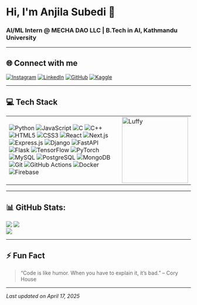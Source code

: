 <!-- Banner Image -->
# Hi, I'm Anjila Subedi 👋

### AI/ML Intern @ MECHA DAO LLC | B.Tech in AI, Kathmandu University

---

## 🌐 Connect with me

[![Instagram](https://img.shields.io/badge/Instagram-%23E4405F.svg?logo=Instagram&logoColor=white)](https://www.instagram.com/papermoon98/) 
[![LinkedIn](https://img.shields.io/badge/LinkedIn-%230077B5.svg?logo=linkedin&logoColor=white)](https://www.linkedin.com/in/anjila-subedi-067a6a1a0/) 
[![GitHub](https://img.shields.io/badge/GitHub-%23121011.svg?logo=github&logoColor=white)](https://github.com/Anjila-26) 
[![Kaggle](https://img.shields.io/badge/Kaggle-%23007ACC.svg?logo=kaggle&logoColor=white)](https://www.kaggle.com/anjilasubedi)

---

## 💻 Tech Stack

<table>
  <tr>
    <td>

![Python](https://img.shields.io/badge/python-3670A0?style=for-the-badge&logo=python&logoColor=ffdd54) 
![JavaScript](https://img.shields.io/badge/javascript-%23323330.svg?style=for-the-badge&logo=javascript&logoColor=%23F7DF1E) 
![C](https://img.shields.io/badge/c-%2300599C.svg?style=for-the-badge&logo=c&logoColor=white) 
![C++](https://img.shields.io/badge/c++-%2300599C.svg?style=for-the-badge&logo=c%2B%2B&logoColor=white) 
![HTML5](https://img.shields.io/badge/html5-%23E34F26.svg?style=for-the-badge&logo=html5&logoColor=white) 
![CSS3](https://img.shields.io/badge/css3-%231572B6.svg?style=for-the-badge&logo=css3&logoColor=white) 
![React](https://img.shields.io/badge/react-%2320232a.svg?style=for-the-badge&logo=react&logoColor=%2361DAFB) 
![Next.js](https://img.shields.io/badge/next.js-339933?style=for-the-badge&logo=node.js&logoColor=white) 
![Express.js](https://img.shields.io/badge/express.js-%23404d59.svg?style=for-the-badge&logo=express&logoColor=%2361DAFB) 
![Django](https://img.shields.io/badge/django-%23092E20.svg?style=for-the-badge&logo=django&logoColor=white) 
![FastAPI](https://img.shields.io/badge/FastAPI-005571?style=for-the-badge&logo=fastapi) 
![Flask](https://img.shields.io/badge/flask-%23000.svg?style=for-the-badge&logo=flask&logoColor=white) 
![TensorFlow](https://img.shields.io/badge/TensorFlow-%23FF6F00.svg?style=for-the-badge&logo=TensorFlow&logoColor=white) 
![PyTorch](https://img.shields.io/badge/PyTorch-%23EE4C2C.svg?style=for-the-badge&logo=PyTorch&logoColor=white) 
![MySQL](https://img.shields.io/badge/mysql-4479A1.svg?style=for-the-badge&logo=mysql&logoColor=white) 
![PostgreSQL](https://img.shields.io/badge/postgres-%23316192.svg?style=for-the-badge&logo=postgresql&logoColor=white) 
![MongoDB](https://img.shields.io/badge/MongoDB-%234ea94b.svg?style=for-the-badge&logo=mongodb&logoColor=white) 
![Git](https://img.shields.io/badge/git-%23F05033.svg?style=for-the-badge&logo=git&logoColor=white) 
![GitHub Actions](https://img.shields.io/badge/github%20actions-%232671E5.svg?style=for-the-badge&logo=githubactions&logoColor=white) 
![Docker](https://img.shields.io/badge/docker-%230db7ed.svg?style=for-the-badge&logo=docker&logoColor=white) 
![Firebase](https://img.shields.io/badge/firebase-%23039BE5.svg?style=for-the-badge&logo=firebase) 

</td>
<td>
      <!-- Luffy GIF -->
      <img src="https://i.pinimg.com/originals/69/be/7e/69be7e1f5343b7ebf9632ec5e554f1f6.gif" alt="Luffy" width="180">
    </td>
  </tr>
</table>


---

## 📊 GitHub Stats:
![](https://github-readme-stats.vercel.app/api?username=Anjila-26&theme=dark&hide_border=false&include_all_commits=false&count_private=false)
![](https://nirzak-streak-stats.vercel.app/?user=Anjila-26&theme=dark&hide_border=false)<br/>
![](https://github-readme-stats.vercel.app/api/top-langs/?username=Anjila-26&theme=dark&hide_border=false&include_all_commits=false&count_private=false&layout=compact)

---

## ⚡ Fun Fact

> “Code is like humor. When you have to explain it, it’s bad.” – Cory House

---

*Last updated on April 17, 2025*

